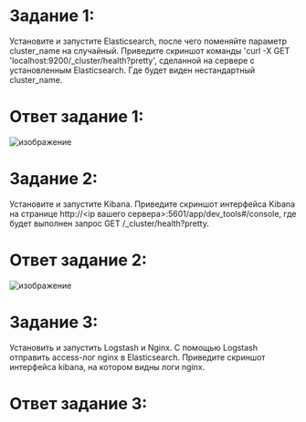 # Задание 1:
Установите и запустите Elasticsearch, после чего поменяйте параметр cluster_name на случайный.
Приведите скриншот команды 'curl -X GET 'localhost:9200/_cluster/health?pretty', сделанной на сервере с установленным Elasticsearch. Где будет виден нестандартный cluster_name.

# Ответ задание 1:

![изображение](https://user-images.githubusercontent.com/107613708/230886906-98f5d597-0ca4-4885-8c27-9974cf5f254a.png)

# Задание 2:
Установите и запустите Kibana.
Приведите скриншот интерфейса Kibana на странице http://<ip вашего сервера>:5601/app/dev_tools#/console, где будет выполнен запрос GET /_cluster/health?pretty.

# Ответ задание 2:
![изображение](https://user-images.githubusercontent.com/107613708/230890772-00b936a7-e22f-4e2c-876e-90fe618e8022.png)

# Задание 3:
Установить и запустить Logstash и Nginx. С помощью Logstash отправить access-лог nginx в Elasticsearch.
Приведите скриншот интерфейса kibana, на котором видны логи nginx.

# Ответ задание 3:
